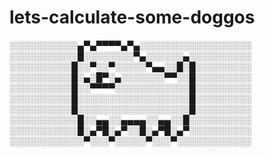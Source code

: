 # lets-calculate-some-doggos
░░░░░░░░░░░▄▀▄▀▀▀▀▄▀▄░░░░░░░░░░░░░░░░░░ 
░░░░░░░░░░░█░░░░░░░░▀▄░░░░░░▄░░░░░░░░░░ 
░░░░░░░░░░█░░▀░░▀░░░░░▀▄▄░░█░█░░░░░░░░░ 
░░░░░░░░░░█░▄░█▀░▄░░░░░░░▀▀░░█░░░░░░░░░ 
░░░░░░░░░░█░░▀▀▀▀░░░░░░░░░░░░█░░░░░░░░░ 
░░░░░░░░░░█░░░░░░░░░░░░░░░░░░█░░░░░░░░░ 
░░░░░░░░░░█░░░░░░░░░░░░░░░░░░█░░░░░░░░░ 
░░░░░░░░░░░█░░▄▄░░▄▄▄▄░░▄▄░░█░░░░░░░░░░ 
░░░░░░░░░░░█░▄▀█░▄▀░░█░▄▀█░▄▀░░░░░░░░░░ 
░░░░░░░░░░░░▀░░░▀░░░░░▀░░░▀░░░░░░░░░░░░
